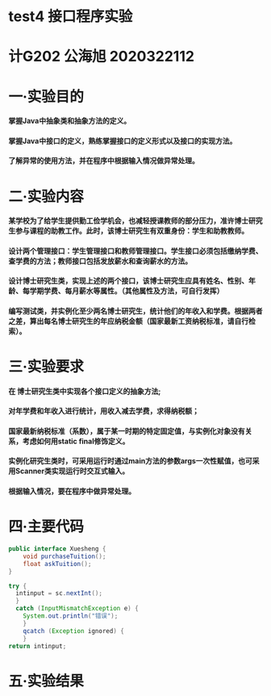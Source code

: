 # test4 接口程序实验
# 计G202 公海旭 2020322112
# 一·实验目的
#### 掌握Java中抽象类和抽象方法的定义。

#### 掌握Java中接口的定义，熟练掌握接口的定义形式以及接口的实现方法。

#### 了解异常的使用方法，并在程序中根据输入情况做异常处理。


# 二·实验内容
#### 某学校为了给学生提供勤工俭学机会，也减轻授课教师的部分压力，准许博士研究生参与课程的助教工作。此时，该博士研究生有双重身份：学生和助教教师。

#### 设计两个管理接口：学生管理接口和教师管理接口。学生接口必须包括缴纳学费、查学费的方法；教师接口包括发放薪水和查询薪水的方法。

#### 设计博士研究生类，实现上述的两个接口，该博士研究生应具有姓名、性别、年龄、每学期学费、每月薪水等属性。（其他属性及方法，可自行发挥）

#### 编写测试类，并实例化至少两名博士研究生，统计他们的年收入和学费。根据两者之差，算出每名博士研究生的年应纳税金额（国家最新工资纳税标准，请自行检索）。

# 三·实验要求
#### 在 博士研究生类中实现各个接口定义的抽象方法;

#### 对年学费和年收入进行统计，用收入减去学费，求得纳税额；

#### 国家最新纳税标准（系数），属于某一时期的特定固定值，与实例化对象没有关系，考虑如何用static  final修饰定义。

#### 实例化研究生类时，可采用运行时通过main方法的参数args一次性赋值，也可采用Scanner类实现运行时交互式输入。

#### 根据输入情况，要在程序中做异常处理。

# 四·主要代码
``` JAVA
public interface Xuesheng {
	void purchaseTuition();
	float askTuition();
}

try {
  intinput = sc.nextInt();
  } 
  catch (InputMismatchException e) {
    System.out.println("错误");
    } 
    qcatch (Exception ignored) {
    }
return intinput;
```

# 五·实验结果
